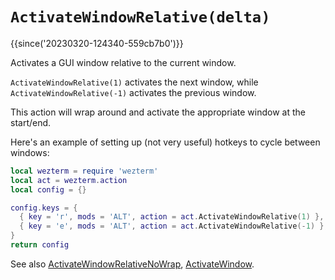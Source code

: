 # `ActivateWindowRelative(delta)`

{{since('20230320-124340-559cb7b0')}}

Activates a GUI window relative to the current window.

`ActivateWindowRelative(1)` activates the next window, while
`ActivateWindowRelative(-1)` activates the previous window.

This action will wrap around and activate the appropriate window
at the start/end.

Here's an example of setting up (not very useful) hotkeys to cycle between
windows:

```lua
local wezterm = require 'wezterm'
local act = wezterm.action
local config = {}

config.keys = {
  { key = 'r', mods = 'ALT', action = act.ActivateWindowRelative(1) },
  { key = 'e', mods = 'ALT', action = act.ActivateWindowRelative(-1) },
}
return config
```

See also [ActivateWindowRelativeNoWrap](ActivateWindowRelativeNoWrap.md),
[ActivateWindow](ActivateWindow.md).
